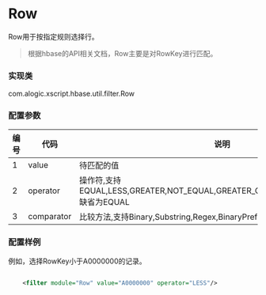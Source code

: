 Row
===

Row用于按指定规则选择行。

> 根据hbase的API相关文档，Row主要是对RowKey进行匹配。

### 实现类

com.alogic.xscript.hbase.util.filter.Row

### 配置参数

| 编号 | 代码 | 说明 |
| ---- | ---- | ---- |
| 1 | value | 待匹配的值 |
| 2 | operator | 操作符,支持EQUAL,LESS,GREATER,NOT_EQUAL,GREATER_OR_EQUAL,LESS_OR_EQUAL,缺省为EQUAL | 
| 3 | comparator | 比较方法,支持Binary,Substring,Regex,BinaryPrefix，缺省为Binary |

### 配置样例

例如，选择RowKey小于A0000000的记录。

```xml

	<filter module="Row" value="A0000000" operator="LESS"/>
	
```